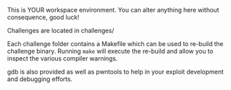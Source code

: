 This is YOUR workspace environment. You can alter anything here without consequence, good luck!

Challenges are located in challenges/

Each challenge folder contains a Makefile which can be used to re-build the challenge binary. Running `make` will execute the re-build and allow you to inspect the various compiler warnings.

gdb is also provided as well as pwntools to help in your exploit development and debugging efforts. 